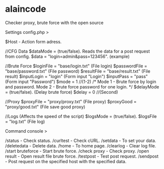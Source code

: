 alaincode
=========

Checker proxy, brute force with the open source

Settings config.php >

$Host - Action form adress.

//CFG Data
$dataMode = (true/false). Reads the data for a post request from config.
$data = "login=admin&pass=123456". (example)

//Brute Force
$loginFile = "base/login.txt" (File login)
$passwordFile = "base/password.txt" (File password)
$resultFile = "base/result.txt" (File result)
$inputLogin = "login" (Form input "Login")
$inputPass = "pass" (Form input "Password")
$mode = 1 //(1-2)
/*
Mode 1 - Brute force by login and password.
Mode 2 - Brute force password for one login.
*/
$delayMode = (true/false). (Delay brute force)
$delay = 0 //(Second)

//Proxy
$proxyFile = "proxy/proxy.txt" (File proxy)
$proxyGood = "proxy/good.txt" (File save good proxy)

//Logs (Affects the speed of the script)
$logsMode = (true/false).
$logsFile = "log.txt" (File log)

Command console > 

/status - Check status.
/curltest - Check cURL.
/setdata - To set your data.
/deletedata - Delete data.
/home - To home page.
/clearlog - Clear log file.
/start bruteforce - Start brute force.
/check proxy - Check proxy.
/open result - Open result file brute force.
/testpost - Test post request.
/sendpost - Post request on the specified host with the specified data.
